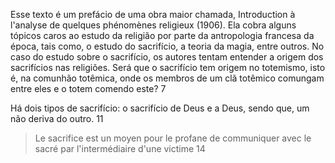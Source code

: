 Esse texto é um prefácio de uma obra maior chamada, Introduction à l'analyse de quelques phénomènes religieux (1906). Ela cobra alguns tópicos caros ao estudo da religião por parte da antropologia francesa da época, tais como, o estudo do sacrifício, a teoria da magia, entre outros. No caso do estudo sobre o sacrifício, os autores tentam entender a origem dos sacrifícios nas religiões. 
Será que o sacrifício tem origem no totemismo, isto é, na comunhão totêmica, onde os membros de um clã totêmico comungam entre eles e o totem comendo este? 7

Há dois tipos de sacrifício: o sacrifício de Deus e a Deus, sendo que, um não deriva do outro. 11

>  Le sacrifice est un moyen pour le profane de communiquer avec le sacré par l'intermédiaire d'une victime 14



